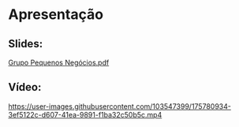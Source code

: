 # Apresentação

## Slides:
[Grupo Pequenos Negócios.pdf](https://github.com/ICEI-PUC-Minas-PMV-ADS/Pequenos-Negocios/files/8985095/Grupo.Pequenos.Negocios.pdf)

## Vídeo:
https://user-images.githubusercontent.com/103547399/175780934-3ef5122c-d607-41ea-9891-f1ba32c50b5c.mp4

